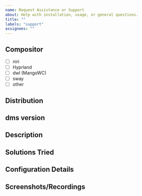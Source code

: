```yaml
---
name: Request Assistance or Support
about: Help with installation, usage, or general questions.
title: ""
labels: "support"
assignees: ""
---
```


## Compositor

- [ ] niri
- [ ] Hyprland
- [ ] dwl (MangoWC)
- [ ] sway
- [ ] other

## Distribution

<!-- Arch, Fedora, Debian, etc. -->

## dms version

<!-- Output of dms version command -->

## Description

<!-- Brief description of the support needed -->

## Solutions Tried

<!-- Describe what you've tried so far -->
<!-- Outlining what you've tried so far helps us make improvements to the user experience and documentation to avoid recurrent issues -->

## Configuration Details

<!-- Include any configuration if relevant -->

## Screenshots/Recordings

<!-- If applicable, add screenshots or screen recordings -->